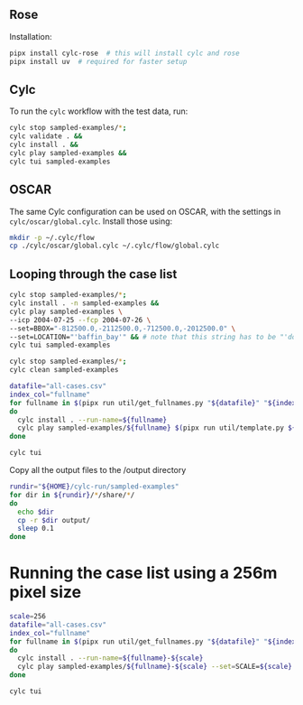 ## Rose

Installation:

```bash
pipx install cylc-rose  # this will install cylc and rose
pipx install uv  # required for faster setup
```

## Cylc
To run the `cylc` workflow with the test data, run:
```bash
cylc stop sampled-examples/*;
cylc validate . &&
cylc install . &&
cylc play sampled-examples &&
cylc tui sampled-examples 
```

## OSCAR

The same Cylc configuration can be used on OSCAR, with the settings in `cylc/oscar/global.cylc`.
Install those using:
```bash
mkdir -p ~/.cylc/flow
cp ./cylc/oscar/global.cylc ~/.cylc/flow/global.cylc
```


## Looping through the case list

```bash
cylc stop sampled-examples/*;
cylc install . -n sampled-examples &&
cylc play sampled-examples \
--icp 2004-07-25 --fcp 2004-07-26 \
--set=BBOX="-812500.0,-2112500.0,-712500.0,-2012500.0" \
--set=LOCATION="'baffin_bay'" && # note that this string has to be "'double quoted'"
cylc tui sampled-examples
```


```bash
cylc stop sampled-examples/*;
cylc clean sampled-examples

```

```bash
datafile="all-cases.csv"
index_col="fullname"
for fullname in $(pipx run util/get_fullnames.py "${datafile}" "${index_col}" --start 50); 
do   
  cylc install . --run-name=${fullname}
  cylc play sampled-examples/${fullname} $(pipx run util/template.py ${datafile} ${index_col} ${fullname}); 
done

cylc tui
```

Copy all the output files to the /output directory
```bash
rundir="${HOME}/cylc-run/sampled-examples"
for dir in ${rundir}/*/share/*/
do
  echo $dir
  cp -r $dir output/
  sleep 0.1
done
```

# Running the case list using a 256m pixel size

```bash
scale=256
datafile="all-cases.csv"
index_col="fullname"
for fullname in $(pipx run util/get_fullnames.py "${datafile}" "${index_col}" --start 21 --stop 22); 
do   
  cylc install . --run-name=${fullname}-${scale}
  cylc play sampled-examples/${fullname}-${scale} --set=SCALE=${scale} $(pipx run util/template.py ${datafile} ${index_col} ${fullname}); 
done

cylc tui
```